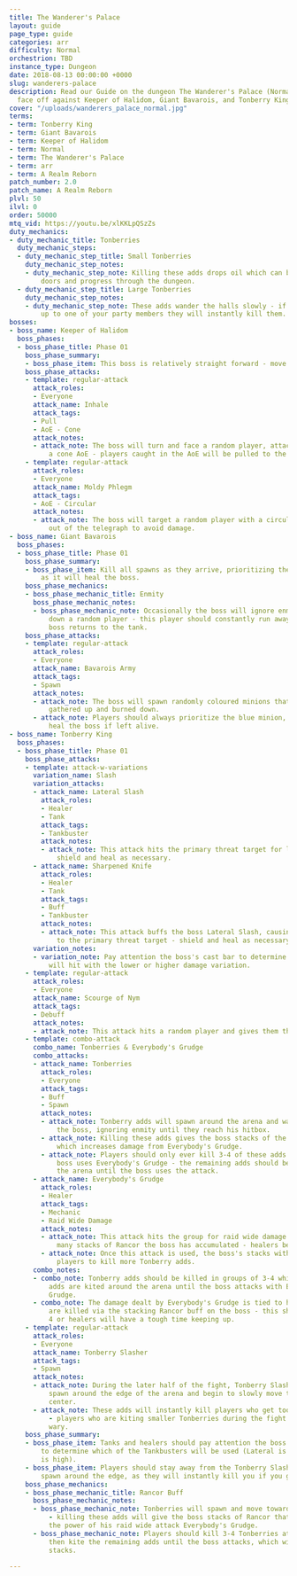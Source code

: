 ```yaml
---
title: The Wanderer's Palace
layout: guide
page_type: guide
categories: arr
difficulty: Normal
orchestrion: TBD
instance_type: Dungeon
date: 2018-08-13 00:00:00 +0000
slug: wanderers-palace
description: Read our Guide on the dungeon The Wanderer's Palace (Normal) where you'll
  face off against Keeper of Halidom, Giant Bavarois, and Tonberry King.
cover: "/uploads/wanderers_palace_normal.jpg"
terms:
- term: Tonberry King
- term: Giant Bavarois
- term: Keeper of Halidom
- term: Normal
- term: The Wanderer's Palace
- term: arr
- term: A Realm Reborn
patch_number: 2.0
patch_name: A Realm Reborn
plvl: 50
ilvl: 0
order: 50000
mtq_vid: https://youtu.be/xlKKLpQSzZs
duty_mechanics:
- duty_mechanic_title: Tonberries
  duty_mechanic_steps:
  - duty_mechanic_step_title: Small Tonberries
    duty_mechanic_step_notes:
    - duty_mechanic_step_note: Killing these adds drops oil which can be used to open
        doors and progress through the dungeon.
  - duty_mechanic_step_title: Large Tonberries
    duty_mechanic_step_notes:
    - duty_mechanic_step_note: These adds wander the halls slowly - if they catch
        up to one of your party members they will instantly kill them.
bosses:
- boss_name: Keeper of Halidom
  boss_phases:
  - boss_phase_title: Phase 01
    boss_phase_summary:
    - boss_phase_item: This boss is relatively straight forward - move out of AoEs.
    boss_phase_attacks:
    - template: regular-attack
      attack_roles:
      - Everyone
      attack_name: Inhale
      attack_tags:
      - Pull
      - AoE - Cone
      attack_notes:
      - attack_note: The boss will turn and face a random player, attacking them with
          a cone AoE - players caught in the AoE will be pulled to the boss.
    - template: regular-attack
      attack_roles:
      - Everyone
      attack_name: Moldy Phlegm
      attack_tags:
      - AoE - Circular
      attack_notes:
      - attack_note: The boss will target a random player with a circular AoE - move
          out of the telegraph to avoid damage.
- boss_name: Giant Bavarois
  boss_phases:
  - boss_phase_title: Phase 01
    boss_phase_summary:
    - boss_phase_item: Kill all spawns as they arrive, prioritizing the blue one,
        as it will heal the boss.
    boss_phase_mechanics:
    - boss_phase_mechanic_title: Enmity
      boss_phase_mechanic_notes:
      - boss_phase_mechanic_note: Occasionally the boss will ignore enmity and chase
          down a random player - this player should constantly run away until the
          boss returns to the tank.
    boss_phase_attacks:
    - template: regular-attack
      attack_roles:
      - Everyone
      attack_name: Bavarois Army
      attack_tags:
      - Spawn
      attack_notes:
      - attack_note: The boss will spawn randomly coloured minions that should be
          gathered up and burned down.
      - attack_note: Players should always prioritize the blue minion, as it will
          heal the boss if left alive.
- boss_name: Tonberry King
  boss_phases:
  - boss_phase_title: Phase 01
    boss_phase_attacks:
    - template: attack-w-variations
      variation_name: Slash
      variation_attacks:
      - attack_name: Lateral Slash
        attack_roles:
        - Healer
        - Tank
        attack_tags:
        - Tankbuster
        attack_notes:
        - attack_note: This attack hits the primary threat target for low damage -
            shield and heal as necessary.
      - attack_name: Sharpened Knife
        attack_roles:
        - Healer
        - Tank
        attack_tags:
        - Buff
        - Tankbuster
        attack_notes:
        - attack_note: This attack buffs the boss Lateral Slash, causing higher damage
            to the primary threat target - shield and heal as necessary.
      variation_notes:
      - variation_note: Pay attention the boss's cast bar to determine whether it
          will hit with the lower or higher damage variation.
    - template: regular-attack
      attack_roles:
      - Everyone
      attack_name: Scourge of Nym
      attack_tags:
      - Debuff
      attack_notes:
      - attack_note: This attack hits a random player and gives them the Heavy debuff.
    - template: combo-attack
      combo_name: Tonberries & Everybody's Grudge
      combo_attacks:
      - attack_name: Tonberries
        attack_roles:
        - Everyone
        attack_tags:
        - Buff
        - Spawn
        attack_notes:
        - attack_note: Tonberry adds will spawn around the arena and walk towards
            the boss, ignoring enmity until they reach his hitbox.
        - attack_note: Killing these adds gives the boss stacks of the Rancor buff,
            which increases damage from Everybody's Grudge.
        - attack_note: Players should only ever kill 3-4 of these adds before the
            boss uses Everybody's Grudge - the remaining adds should be kited around
            the arena until the boss uses the attack.
      - attack_name: Everybody's Grudge
        attack_roles:
        - Healer
        attack_tags:
        - Mechanic
        - Raid Wide Damage
        attack_notes:
        - attack_note: This attack hits the group for raid wide damage based on how
            many stacks of Rancor the boss has accumulated - healers be ready.
        - attack_note: Once this attack is used, the boss's stacks with reset, allowing
            players to kill more Tonberry adds.
      combo_notes:
      - combo_note: Tonberry adds should be killed in groups of 3-4 while the remaining
          adds are kited around the arena until the boss attacks with Everybody's
          Grudge.
      - combo_note: The damage dealt by Everybody's Grudge is tied to how many Tonberries
          are killed via the stacking Rancor buff on the boss - this should not exceed
          4 or healers will have a tough time keeping up.
    - template: regular-attack
      attack_roles:
      - Everyone
      attack_name: Tonberry Slasher
      attack_tags:
      - Spawn
      attack_notes:
      - attack_note: During the later half of the fight, Tonberry Slasher adds will
          spawn around the edge of the arena and begin to slowly move towards the
          center.
      - attack_note: These adds will instantly kill players who get too close to them
          - players who are kiting smaller Tonberries during the fight should be especially
          wary.
    boss_phase_summary:
    - boss_phase_item: Tanks and healers should pay attention the boss's cast bar
        to determine which of the Tankbusters will be used (Lateral is weak, Sharpened
        is high).
    - boss_phase_item: Players should stay away from the Tonberry Slasher adds that
        spawn around the edge, as they will instantly kill you if you get too close.
    boss_phase_mechanics:
    - boss_phase_mechanic_title: Rancor Buff
      boss_phase_mechanic_notes:
      - boss_phase_mechanic_note: Tonberries will spawn and move towards the boss
          - killing these adds will give the boss stacks of Rancor that will increase
          the power of his raid wide attack Everybody's Grudge.
      - boss_phase_mechanic_note: Players should kill 3-4 Tonberries at a time and
          then kite the remaining adds until the boss attacks, which will reset his
          stacks.

---
```

